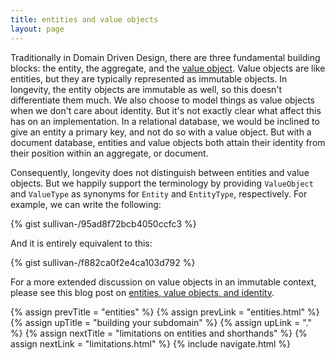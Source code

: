 ```yaml
---
title: entities and value objects
layout: page
---
```


Traditionally in Domain Driven Design, there are three fundamental
building blocks: the entity, the aggregate, and the [value
object](https://lostechies.com/joeocampo/2007/04/23/a-discussion-on-domain-driven-design-value-objects/).
Value objects are like entities, but they are typically represented as
immutable objects. In longevity, the entity objects are immutable as
well, so this doesn't differentiate them much. We also choose to model
things as value objects when we don't care about identity. But it's
not exactly clear what affect this has on an implementation. In a
relational database, we would be inclined to give an entity a primary
key, and not do so with a value object. But with a document database,
entities and value objects both attain their identity from their
position within an aggregate, or document.

Consequently, longevity does not distinguish between entities and
value objects. But we happily support the terminology by providing
`ValueObject` and `ValueType` as synonyms for `Entity` and
`EntityType`, respectively. For example, we can write the following:

{% gist sullivan-/95ad8f72bcb4050ccfc3 %}

And it is entirely equivalent to this:

{% gist sullivan-/f882ca0f2e4ca103d792 %}

For a more extended discussion on value objects in an immutable
context, please see this blog post on [entities, value objects, and
identity](http://scabl.blogspot.com/2015/05/aeddd-13.html).

{% assign prevTitle = "entities" %}
{% assign prevLink = "entities.html" %}
{% assign upTitle = "building your subdomain" %}
{% assign upLink = "." %}
{% assign nextTitle = "limitations on entities and shorthands" %}
{% assign nextLink = "limitations.html" %}
{% include navigate.html %}

